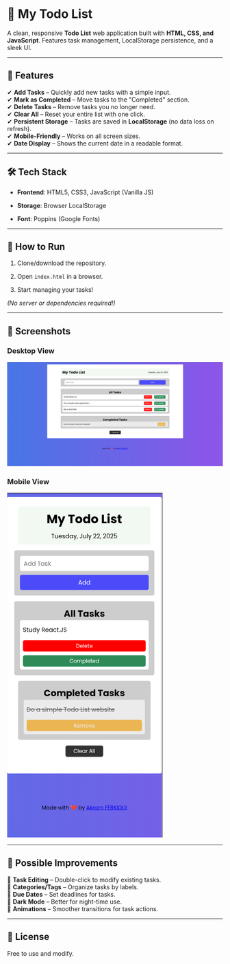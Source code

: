 # 📝 **My Todo List**

A clean, responsive **Todo List** web application built with **HTML, CSS, and JavaScript**. Features task management, LocalStorage persistence, and a sleek UI.

---

## 🌟 **Features**

✔ **Add Tasks** – Quickly add new tasks with a simple input.  
✔ **Mark as Completed** – Move tasks to the "Completed" section.  
✔ **Delete Tasks** – Remove tasks you no longer need.  
✔ **Clear All** – Reset your entire list with one click.  
✔ **Persistent Storage** – Tasks are saved in **LocalStorage** (no data loss on refresh).  
✔ **Mobile-Friendly** – Works on all screen sizes.  
✔ **Date Display** – Shows the current date in a readable format.

---

## 🛠 **Tech Stack**

- **Frontend**: HTML5, CSS3, JavaScript (Vanilla JS)
    
- **Storage**: Browser LocalStorage
    
- **Font**: Poppins (Google Fonts)
    

---

## 🚀 **How to Run**

1. Clone/download the repository.
    
2. Open `index.html` in a browser.
    
3. Start managing your tasks!
    

_(No server or dependencies required!)_

---

## 📸 **Screenshots**

### **Desktop View**

![desktop-view](./images/desktop.png)

### **Mobile View**

![mobile-view](./images/mobile.png)

---

## 🔧 **Possible Improvements**

🔹 **Task Editing** – Double-click to modify existing tasks.  
🔹 **Categories/Tags** – Organize tasks by labels.  
🔹 **Due Dates** – Set deadlines for tasks.  
🔹 **Dark Mode** – Better for night-time use.  
🔹 **Animations** – Smoother transitions for task actions.

---

## 📜 **License**

Free to use and modify.